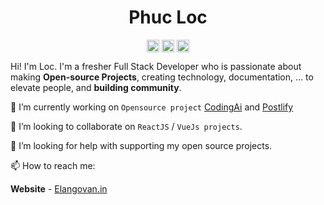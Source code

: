 <p align="center"> <h1 align="center"> Phuc Loc </h1> </p>
<p align="center">
	<a href="https://github.com/elangosundar" target="_blank"><img align="center" src="https://cdn.jsdelivr.net/npm/simple-icons@3.0.1/icons/github.svg" alt="Elangovan Sundar" height="20" width="20" /></a>
	<a href="https://twitter.com/elango_sundar" target="_blank"><img align="center" src="https://cdn.jsdelivr.net/npm/simple-icons@3.0.1/icons/twitter.svg" alt="Elangovan Sundar" height="20" width="20" /></a>
	<a href="https://elangovan.in" target="_blank"><img align="center" src="https://cdn.jsdelivr.net/npm/simple-icons@3.0.1/icons/blogger.svg" alt="Elangovan Sundar" height="20" width="20" /></a>
</p>

Hi! I'm Loc. I'm a fresher Full Stack Developer who is passionate about making **Open-source Projects**, creating technology, documentation, ... to elevate people, and **building community**.

🔭 I’m currently working on `Opensource project` [CodingAi](https://github.com/10secondsofcode/coding-ai) and [Postlify](https://github.com/elangosundar/postlify)

👯 I’m looking to collaborate on `ReactJS` / `VueJs projects`.


🤔 I’m looking for help with supporting my open source projects.

📫 How to reach me:

**Website** - [Elangovan.in](https://elangovan.in)
